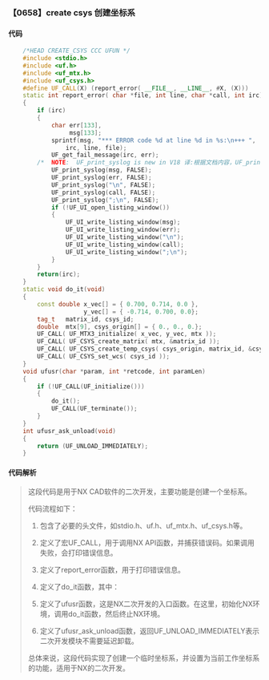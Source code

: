 ### 【0658】create csys 创建坐标系

#### 代码

```cpp
    /*HEAD CREATE_CSYS CCC UFUN */  
    #include <stdio.h>  
    #include <uf.h>  
    #include <uf_mtx.h>  
    #include <uf_csys.h>  
    #define UF_CALL(X) (report_error( __FILE__, __LINE__, #X, (X)))  
    static int report_error( char *file, int line, char *call, int irc)  
    {  
        if (irc)  
        {  
            char err[133],  
                 msg[133];  
            sprintf(msg, "*** ERROR code %d at line %d in %s:\n+++ ",  
                irc, line, file);  
            UF_get_fail_message(irc, err);  
        /*  NOTE:  UF_print_syslog is new in V18 译:根据文档内容，UF_print_syslog是V18版本新增的函数。 */  
            UF_print_syslog(msg, FALSE);  
            UF_print_syslog(err, FALSE);  
            UF_print_syslog("\n", FALSE);  
            UF_print_syslog(call, FALSE);  
            UF_print_syslog(";\n", FALSE);  
            if (!UF_UI_open_listing_window())  
            {  
                UF_UI_write_listing_window(msg);  
                UF_UI_write_listing_window(err);  
                UF_UI_write_listing_window("\n");  
                UF_UI_write_listing_window(call);  
                UF_UI_write_listing_window(";\n");  
            }  
        }  
        return(irc);  
    }  
    static void do_it(void)  
    {  
        const double x_vec[] = { 0.700, 0.714, 0.0 },  
                     y_vec[] = { -0.714, 0.700, 0.0};  
        tag_t   matrix_id, csys_id;  
        double  mtx[9], csys_origin[] = { 0., 0., 0.};  
        UF_CALL( UF_MTX3_initialize( x_vec, y_vec, mtx ));  
        UF_CALL( UF_CSYS_create_matrix( mtx, &matrix_id ));  
        UF_CALL( UF_CSYS_create_temp_csys( csys_origin, matrix_id, &csys_id ));  
        UF_CALL( UF_CSYS_set_wcs( csys_id ));  
    }  
    void ufusr(char *param, int *retcode, int paramLen)  
    {  
        if (!UF_CALL(UF_initialize()))  
        {  
            do_it();  
            UF_CALL(UF_terminate());  
        }  
    }  
    int ufusr_ask_unload(void)  
    {  
        return (UF_UNLOAD_IMMEDIATELY);  
    }

```

#### 代码解析

> 这段代码是用于NX CAD软件的二次开发，主要功能是创建一个坐标系。
>
> 代码流程如下：
>
> 1. 包含了必要的头文件，如stdio.h、uf.h、uf_mtx.h、uf_csys.h等。
> 2. 定义了宏UF_CALL，用于调用NX API函数，并捕获错误码。如果调用失败，会打印错误信息。
> 3. 定义了report_error函数，用于打印错误信息。
> 4. 定义了do_it函数，其中：
>
> 1. 定义了ufusr函数，这是NX二次开发的入口函数。在这里，初始化NX环境，调用do_it函数，然后终止NX环境。
> 2. 定义了ufusr_ask_unload函数，返回UF_UNLOAD_IMMEDIATELY表示二次开发模块不需要延迟卸载。
>
> 总体来说，这段代码实现了创建一个临时坐标系，并设置为当前工作坐标系的功能，适用于NX的二次开发。
>

